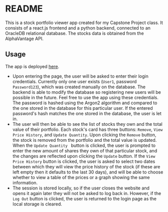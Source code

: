 # README
This is a stock portfolio viewer app created for my Capstone Project class. It consists of a react.js frontend and a python backend, connected to an OracleDB relational database. The stocks data is obtained from the AlphaVantage API.

## Usage
The app is deployed [here](https://mcsbt-integration-ams-frontend.storage.googleapis.com/index.html).
 - Upon entering the page, the user will be asked to enter their login credentials. Currently only one user exists (`User1`, password `Password123`), which was created manually on the database. The backend is able to modify the database so registering new users will be possible in the future. Feel free to use the app using these credentials. The password is hashed using the Argon2 algorithm and compared to the one stored in the database for this particular user. If the entered password's hash matches the one stored in the database, the user is let in.
 - The user will then be able to see the list of stocks they own and the total value of their portfolio. Each stock's card has three buttons: `Remove`, `View Price History`, and `Update Quantity`. Upon clicking the `Remove` button, the stock is removed from the portfolio and the total value is updated. When the `Update Quantity ` button is clicked, the user is prompted to enter the new amount of shares they own of that particular stock, and the changes are reflected upon clicking the `Update` button. If the `View Price History` button is clicked, the user is asked to select two dates between which they will view the price history of the stock (if these are left empty then it defaults to the last 30 days), and will be able to choose whether to view a table of the prices or a graph showing the same information.
 - The session is stored locally, so if the user closes the website and opens it again later they will not be asked to log back in. However, if the `Log Out` button is clicked, the user is returned to the login page as the local storage is cleared.
